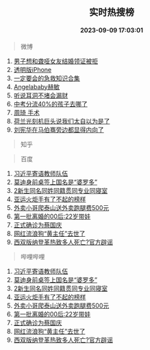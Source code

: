 <div align="center"><h2>实时热搜榜</h2><h4>2023-09-09 17:03:01</h4></div>

> 微博  

1. [男子想和聋哑女友结婚领证被拒](https://s.weibo.com/weibo?q=%23%E7%94%B7%E5%AD%90%E6%83%B3%E5%92%8C%E8%81%8B%E5%93%91%E5%A5%B3%E5%8F%8B%E7%BB%93%E5%A9%9A%E9%A2%86%E8%AF%81%E8%A2%AB%E6%8B%92%23&t=31&band_rank=1&Refer=top)<br />
2. [透明版iPhone](https://s.weibo.com/weibo?q=%E9%80%8F%E6%98%8E%E7%89%88iPhone&t=31&band_rank=2&Refer=top)<br />
3. [一定要会的急救知识合集](https://s.weibo.com/weibo?q=%23%E4%B8%80%E5%AE%9A%E8%A6%81%E4%BC%9A%E7%9A%84%E6%80%A5%E6%95%91%E7%9F%A5%E8%AF%86%E5%90%88%E9%9B%86%23&t=31&band_rank=3&Refer=top)<br />
4. [Angelababy赫敏](https://s.weibo.com/weibo?q=%23Angelababy%E8%B5%AB%E6%95%8F%23&t=31&band_rank=4&Refer=top)<br />
5. [听说耳洞不堵会漏财](https://s.weibo.com/weibo?q=%23%E5%90%AC%E8%AF%B4%E8%80%B3%E6%B4%9E%E4%B8%8D%E5%A0%B5%E4%BC%9A%E6%BC%8F%E8%B4%A2%23&t=31&band_rank=5&Refer=top)<br />
6. [中考分流40%的孩子去哪了](https://s.weibo.com/weibo?q=%23%E4%B8%AD%E8%80%83%E5%88%86%E6%B5%8140%25%E7%9A%84%E5%AD%A9%E5%AD%90%E5%8E%BB%E5%93%AA%E4%BA%86%23&t=31&band_rank=6&Refer=top)<br />
7. [周琦 手术](https://s.weibo.com/weibo?q=%E5%91%A8%E7%90%A6%20%E6%89%8B%E6%9C%AF&t=31&band_rank=7&Refer=top)<br />
8. [荷兰光刻机巨头说我们太自以为是了](https://s.weibo.com/weibo?q=%23%E8%8D%B7%E5%85%B0%E5%85%89%E5%88%BB%E6%9C%BA%E5%B7%A8%E5%A4%B4%E8%AF%B4%E6%88%91%E4%BB%AC%E5%A4%AA%E8%87%AA%E4%BB%A5%E4%B8%BA%E6%98%AF%E4%BA%86%23&t=31&band_rank=8&Refer=top)<br />
9. [刘宪华在马伯骞旁边都显得内向了](https://s.weibo.com/weibo?q=%23%E5%88%98%E5%AE%AA%E5%8D%8E%E5%9C%A8%E9%A9%AC%E4%BC%AF%E9%AA%9E%E6%97%81%E8%BE%B9%E9%83%BD%E6%98%BE%E5%BE%97%E5%86%85%E5%90%91%E4%BA%86%23&t=31&band_rank=9&Refer=top)<br />

> 知乎  


> 百度  

1. [习近平寄语教师队伍](https://www.baidu.com/s?wd=%E4%B9%A0%E8%BF%91%E5%B9%B3%E5%AF%84%E8%AF%AD%E6%95%99%E5%B8%88%E9%98%9F%E4%BC%8D&sa=fyb_news&rsv_dl=fyb_news)<br />
2. [莫迪身前桌签上国名是“婆罗多”](https://www.baidu.com/s?wd=%E8%8E%AB%E8%BF%AA%E8%BA%AB%E5%89%8D%E6%A1%8C%E7%AD%BE%E4%B8%8A%E5%9B%BD%E5%90%8D%E6%98%AF%E2%80%9C%E5%A9%86%E7%BD%97%E5%A4%9A%E2%80%9D&sa=fyb_news&rsv_dl=fyb_news)<br />
3. [2新生同名同姓同籍贯同专业同寝室](https://www.baidu.com/s?wd=2%E6%96%B0%E7%94%9F%E5%90%8C%E5%90%8D%E5%90%8C%E5%A7%93%E5%90%8C%E7%B1%8D%E8%B4%AF%E5%90%8C%E4%B8%93%E4%B8%9A%E5%90%8C%E5%AF%9D%E5%AE%A4&sa=fyb_news&rsv_dl=fyb_news)<br />
4. [亚运火炬手有了不起的榜样](https://www.baidu.com/s?wd=%E4%BA%9A%E8%BF%90%E7%81%AB%E7%82%AC%E6%89%8B%E6%9C%89%E4%BA%86%E4%B8%8D%E8%B5%B7%E7%9A%84%E6%A6%9C%E6%A0%B7&sa=fyb_news&rsv_dl=fyb_news)<br />
5. [外卖小哥爬泰山送外卖跑腿费500元](https://www.baidu.com/s?wd=%E5%A4%96%E5%8D%96%E5%B0%8F%E5%93%A5%E7%88%AC%E6%B3%B0%E5%B1%B1%E9%80%81%E5%A4%96%E5%8D%96%E8%B7%91%E8%85%BF%E8%B4%B9500%E5%85%83&sa=fyb_news&rsv_dl=fyb_news)<br />
6. [第一批离婚的00后:22岁带娃](https://www.baidu.com/s?wd=%E7%AC%AC%E4%B8%80%E6%89%B9%E7%A6%BB%E5%A9%9A%E7%9A%8400%E5%90%8E%3A22%E5%B2%81%E5%B8%A6%E5%A8%83&sa=fyb_news&rsv_dl=fyb_news)<br />
7. [正式确诊为蔡国庆](https://www.baidu.com/s?wd=%E6%AD%A3%E5%BC%8F%E7%A1%AE%E8%AF%8A%E4%B8%BA%E8%94%A1%E5%9B%BD%E5%BA%86&sa=fyb_news&rsv_dl=fyb_news)<br />
8. [网红流浪狗“黄主任”去世了](https://www.baidu.com/s?wd=%E7%BD%91%E7%BA%A2%E6%B5%81%E6%B5%AA%E7%8B%97%E2%80%9C%E9%BB%84%E4%B8%BB%E4%BB%BB%E2%80%9D%E5%8E%BB%E4%B8%96%E4%BA%86&sa=fyb_news&rsv_dl=fyb_news)<br />
9. [西双版纳登革热致多人死亡?官方辟谣](https://www.baidu.com/s?wd=%E8%A5%BF%E5%8F%8C%E7%89%88%E7%BA%B3%E7%99%BB%E9%9D%A9%E7%83%AD%E8%87%B4%E5%A4%9A%E4%BA%BA%E6%AD%BB%E4%BA%A1%3F%E5%AE%98%E6%96%B9%E8%BE%9F%E8%B0%A3&sa=fyb_news&rsv_dl=fyb_news)<br />

> 哔哩哔哩  

1. [习近平寄语教师队伍](https://www.baidu.com/s?wd=%E4%B9%A0%E8%BF%91%E5%B9%B3%E5%AF%84%E8%AF%AD%E6%95%99%E5%B8%88%E9%98%9F%E4%BC%8D&sa=fyb_news&rsv_dl=fyb_news)<br />
2. [莫迪身前桌签上国名是“婆罗多”](https://www.baidu.com/s?wd=%E8%8E%AB%E8%BF%AA%E8%BA%AB%E5%89%8D%E6%A1%8C%E7%AD%BE%E4%B8%8A%E5%9B%BD%E5%90%8D%E6%98%AF%E2%80%9C%E5%A9%86%E7%BD%97%E5%A4%9A%E2%80%9D&sa=fyb_news&rsv_dl=fyb_news)<br />
3. [2新生同名同姓同籍贯同专业同寝室](https://www.baidu.com/s?wd=2%E6%96%B0%E7%94%9F%E5%90%8C%E5%90%8D%E5%90%8C%E5%A7%93%E5%90%8C%E7%B1%8D%E8%B4%AF%E5%90%8C%E4%B8%93%E4%B8%9A%E5%90%8C%E5%AF%9D%E5%AE%A4&sa=fyb_news&rsv_dl=fyb_news)<br />
4. [亚运火炬手有了不起的榜样](https://www.baidu.com/s?wd=%E4%BA%9A%E8%BF%90%E7%81%AB%E7%82%AC%E6%89%8B%E6%9C%89%E4%BA%86%E4%B8%8D%E8%B5%B7%E7%9A%84%E6%A6%9C%E6%A0%B7&sa=fyb_news&rsv_dl=fyb_news)<br />
5. [外卖小哥爬泰山送外卖跑腿费500元](https://www.baidu.com/s?wd=%E5%A4%96%E5%8D%96%E5%B0%8F%E5%93%A5%E7%88%AC%E6%B3%B0%E5%B1%B1%E9%80%81%E5%A4%96%E5%8D%96%E8%B7%91%E8%85%BF%E8%B4%B9500%E5%85%83&sa=fyb_news&rsv_dl=fyb_news)<br />
6. [第一批离婚的00后:22岁带娃](https://www.baidu.com/s?wd=%E7%AC%AC%E4%B8%80%E6%89%B9%E7%A6%BB%E5%A9%9A%E7%9A%8400%E5%90%8E%3A22%E5%B2%81%E5%B8%A6%E5%A8%83&sa=fyb_news&rsv_dl=fyb_news)<br />
7. [正式确诊为蔡国庆](https://www.baidu.com/s?wd=%E6%AD%A3%E5%BC%8F%E7%A1%AE%E8%AF%8A%E4%B8%BA%E8%94%A1%E5%9B%BD%E5%BA%86&sa=fyb_news&rsv_dl=fyb_news)<br />
8. [网红流浪狗“黄主任”去世了](https://www.baidu.com/s?wd=%E7%BD%91%E7%BA%A2%E6%B5%81%E6%B5%AA%E7%8B%97%E2%80%9C%E9%BB%84%E4%B8%BB%E4%BB%BB%E2%80%9D%E5%8E%BB%E4%B8%96%E4%BA%86&sa=fyb_news&rsv_dl=fyb_news)<br />
9. [西双版纳登革热致多人死亡?官方辟谣](https://www.baidu.com/s?wd=%E8%A5%BF%E5%8F%8C%E7%89%88%E7%BA%B3%E7%99%BB%E9%9D%A9%E7%83%AD%E8%87%B4%E5%A4%9A%E4%BA%BA%E6%AD%BB%E4%BA%A1%3F%E5%AE%98%E6%96%B9%E8%BE%9F%E8%B0%A3&sa=fyb_news&rsv_dl=fyb_news)<br />
